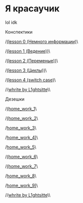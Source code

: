 
# Я красаучик
lol idk

Конспектики

/[(lesson 0 (Немного информации)](https://github.com/L1ghtsitte/CPP/blob/main/lessons/lesson%200/lesson%200.md)\\

/[(lesson 1 (Ведение))](https://github.com/L1ghtsitte/CPP/blob/main/lessons/lesson%201/new_start.md)\\

/[(lesson 2 (Переменые))](https://github.com/L1ghtsitte/CPP/blob/main/lessons/lesson%202/varriables.md)\\

/[(lesson 3 (Циклы))](https://github.com/L1ghtsitte/CPP/blob/main/lessons/lesson%203/cycles.md)\\

/[(lesson 4 (switch case)](https://github.com/L1ghtsitte/CPP/blob/main/lessons/lesson%204/switch_case.md)\\

//[whrite by L1ghtsitte](https://github.com/L1ghtsitte/CPP)\\\

Дезешки

/[(home_work_1](https://github.com/L1ghtsitte/CPP/tree/main/home/C%2B%2B_01)\\

/[(home_work_2](https://github.com/L1ghtsitte/CPP/tree/main/home/C%2B%2B_02)\\

/[home_work_3](https://github.com/L1ghtsitte/CPP/tree/main/home/C%2B%2B_03)\\

/[home_work_4)](https://github.com/L1ghtsitte/CPP/tree/main/home/C%2B%2B_04)\\

/[home_work_5](https://github.com/L1ghtsitte/CPP/tree/main/home/C%2B%2B_05)\\

/[(home_work_6](https://github.com/L1ghtsitte/CPP/tree/main/home/C%2B%2B_06)\\

/[(home_work_7](https://github.com/L1ghtsitte/CPP/tree/main/home/C%2B%2B_07)\\

/[home_work_8](https://github.com/L1ghtsitte/CPP/tree/main/home/C%2B%2B_08)\\

/[home_work_9)](https://github.com/L1ghtsitte/CPP/tree/main/home/C%2B%2B_09)\\

//[whrite by L1ghtsitte](https://github.com/L1ghtsitte/CPP)\\\
